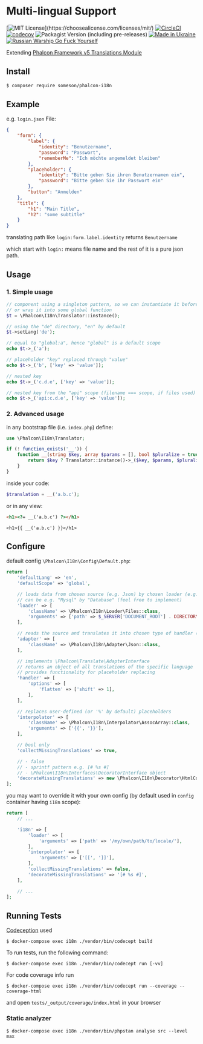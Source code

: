 # Multi-lingual Support

[![MIT License](https://img.shields.io/apm/l/atomic-design-ui.svg?)](https://choosealicense.com/licenses/mit/)
[![CircleCI](https://circleci.com/gh/someson/phalcon-i18n/tree/5.0.svg?style=shield)](https://circleci.com/gh/someson/phalcon-i18n/tree/circleci-project-setup)
[![codecov](https://codecov.io/gh/someson/phalcon-i18n/branch/5.0/graph/badge.svg?token=AW5T4WU56Q)](https://codecov.io/gh/someson/phalcon-i18n)
![Packagist Version (including pre-releases)](https://img.shields.io/packagist/v/someson/phalcon-i18n)
[![Made in Ukraine](https://img.shields.io/badge/made_in-ukraine-ffd700.svg?labelColor=0057b7)](https://supportukrainenow.org/)
[![Russian Warship Go Fuck Yourself](https://raw.githubusercontent.com/vshymanskyy/StandWithUkraine/main/badges/RussianWarship.svg)](https://stand-with-ukraine.pp.ua)

Extending [Phalcon Framework v5 Translations Module](https://docs.phalcon.io/5.0/en/translate)

## Install

```bash
$ composer require someson/phalcon-i18n
```

## Example

e.g. `login.json` File:
```json
{
    "form": {
        "label": {
            "identity": "Benutzername",
            "password": "Passwort",
            "rememberMe": "Ich möchte angemeldet bleiben"
        },
        "placeholder": {
            "identity": "Bitte geben Sie ihren Benutzernamen ein",
            "password": "Bitte geben Sie ihr Passwort ein"
        },
        "button": "Anmelden"
    },
    "title": {
        "h1": "Main Title",
        "h2": "some subtitle"
    }
}
```
translating path like `login:form.label.identity` returns `Benutzername`

which start with `login:` means file name and the rest of it is a pure json path.

## Usage

### 1. Simple usage
```php
// component using a singleton pattern, so we can instantiate it before the framework itself
// or wrap it into some global function
$t = \Phalcon\I18n\Translator::instance();

// using the "de" directory, "en" by default
$t->setLang('de');

// equal to "global:a", hence "global" is a default scope
echo $t->_('a');

// placeholder "key" replaced through "value"
echo $t->_('b', ['key' => 'value']);

// nested key
echo $t->_('c.d.e', ['key' => 'value']);

// nested key from the "api" scope (filename === scope, if files used)
echo $t->_('api:c.d.e', ['key' => 'value']);
```

### 2. Advanced usage
in any bootstrap file (i.e. `index.php`) define:
```php
use \Phalcon\I18n\Translator;

if (! function_exists('__')) {
    function __(string $key, array $params = [], bool $pluralize = true): string {
        return $key ? Translator::instance()->_($key, $params, $pluralize) : '[TRANSLATION ERROR]';
    }
}
```

inside your code:
```php
$translation = __('a.b.c');
```
or in any view:
```html
<h1><?= __('a.b.c') ?></h1>
```
```twig
<h1>{{ __('a.b.c') }}</h1>
```

## Configure

default config `\Phalcon\I18n\Config\Default.php`:

```php
return [
    'defaultLang' => 'en',
    'defaultScope' => 'global',

    // loads data from chosen source (e.g. Json) by chosen loader (e.g. Files)
    // can be e.g. "Mysql" by "Database" (feel free to implement)
    'loader' => [
        'className' => \Phalcon\I18n\Loader\Files::class,
        'arguments' => ['path' => $_SERVER['DOCUMENT_ROOT'] . DIRECTORY_SEPARATOR . 'locale'],
    ],

    // reads the source and translates it into chosen type of handler (@see key "handler")
    'adapter' => [
        'className' => \Phalcon\I18n\Adapter\Json::class,
    ],

    // implements \Phalcon\Translate\AdapterInterface
    // returns an object of all translations of the specific language
    // provides functionality for placeholder replacing
    'handler' => [
        'options' => [
            'flatten' => ['shift' => 1],
        ],
    ],

    // replaces user-defined (or '%' by default) placeholders
    'interpolator' => [
        'className' => \Phalcon\I18n\Interpolator\AssocArray::class,
        'arguments' => ['{{', '}}'],
    ],

    // bool only
    'collectMissingTranslations' => true,

    // - false
    // - sprintf pattern e.g. [# %s #]
    // - \Phalcon\I18n\Interfaces\DecoratorInterface object
    'decorateMissingTranslations' => new \Phalcon\I18n\Decorator\HtmlCode,
];
```
you may want to override it with your own config (by default used in `config` container having `i18n` scope):
```php
return [
    // ...

    'i18n' => [
        'loader' => [
            'arguments' => ['path' => '/my/own/path/to/locale/'],
        ],
        'interpolator' => [
            'arguments' => ['[[', ']]'],
        ],
        'collectMissingTranslations' => false,
        'decorateMissingTranslations' => '[# %s #]',
    ],

    // ...
];
```

## Running Tests

[Codeception](https://codeception.com/) used

```
$ docker-compose exec i18n ./vendor/bin/codecept build 
```

To run tests, run the following command:
```
$ docker-compose exec i18n ./vendor/bin/codecept run [-vv]
```

For code coverage info run
```
$ docker-compose exec i18n ./vendor/bin/codecept run --coverage --coverage-html
```
and open `tests/_output/coverage/index.html` in your browser

### Static analyzer

`$ docker-compose exec i18n ./vendor/bin/phpstan analyse src --level max`
